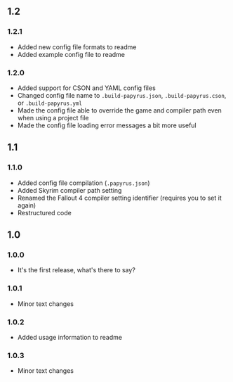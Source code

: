 ## 1.2

### 1.2.1
- Added new config file formats to readme
- Added example config file to readme

### 1.2.0
- Added support for CSON and YAML config files
- Changed config file name to `.build-papyrus.json`, `.build-papyrus.cson`, or `.build-papyrus.yml`
- Made the config file able to override the game and compiler path even when using a project file
- Made the config file loading error messages a bit more useful

## 1.1

### 1.1.0
- Added config file compilation (`.papyrus.json`)
- Added Skyrim compiler path setting
- Renamed the Fallout 4 compiler setting identifier (requires you to set it again)
- Restructured code

## 1.0

### 1.0.0
- It's the first release, what's there to say?

### 1.0.1
- Minor text changes

### 1.0.2
- Added usage information to readme

### 1.0.3
- Minor text changes
